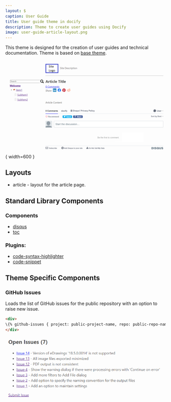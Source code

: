 ```yaml
---
layout: $
caption: User Guide
title: User guide theme in docify
description: Theme to create user guides using Docify
image: user-guide-article-layout.png
---
```

This theme is designed for the creation of user guides and technical documentation. Theme is based on [base theme](/standard-library/themes/base/).

![Article layout in user guide theme](user-guide-article-layout.png){ width=600 }

## Layouts

* article - layout for the article page.

## Standard Library Components

### Components

* [disqus](/standard-library/components/disqus/)
* [toc](/standard-library/components/toc/)

### Plugins:

* [code-syntax-highlighter](/standard-library/plugins/code-syntax-highlighter/)
* [code-snippet](/standard-library/plugins/code-snippet/)

## Theme Specific Components

### GitHub Issues

Loads the list of GitHub issues for the public repository with an option to raise new issue.

~~~ html
<div>
\{% github-issues { project: public-project-name, repo: public-repo-name } %}
</div>
~~~

![GitHub issues](github-issues.png)